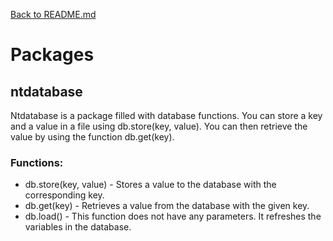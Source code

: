 [Back to README.md](./README.md)


# Packages

## ntdatabase
Ntdatabase is a package filled with database functions. You can store a key and a value in a file using db.store(key, value). You can then retrieve the value by using the function db.get(key).

### Functions:
* db.store(key, value) - Stores a value to the database with the corresponding key.
* db.get(key) - Retrieves a value from the database with the given key.
* db.load() - This function does not have any parameters. It refreshes the variables in the database.




